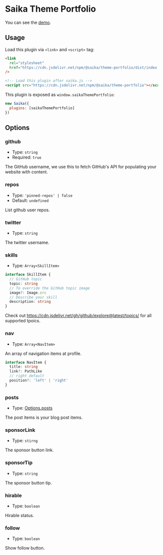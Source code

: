# Saika Theme Portfolio <PkgVersion name="@saika/theme-portfolio" />

You can see the [demo](https://saika-theme-portfolio-demo.vercel.app/).

## Usage

Load this plugin via `<link>` and `<script>` tag:

```html
<link
  rel="stylesheet"
  href="https://cdn.jsdelivr.net/npm/@saika/theme-portfolio/dist/index.css"
/>

<!-- Load this plugin after saika.js -->
<script src="https://cdn.jsdelivr.net/npm/@saika/theme-portfolio"></script>
```

This plugin is exposed as `window.saikaThemePortfolio`:

```js
new Saika({
  plugins: [saikaThemePortfolio]
})
```

## Options

### github

- Type: `string`
- Required: `true`

The GitHub username, we use this to fetch GitHub's API for populating your website with content.

### repos

- Type: `'pinned-repos' | false`
- Default: `undefined`

List github user repos.

### twitter

- Type: `string`

The twitter username.

### skills

- Type: `Array<SkillItem>`

```ts
interface SkillItem {
  // GitHub topic
  topic: string
  // To override the GitHub topic image
  image?: Image.src
  // Describe your skill
  description: string
}
```

Check out https://cdn.jsdelivr.net/gh/github/explore@latest/topics/ for all supported tpoics.

### nav

- Type: `Array<NavItem>`

An array of navigation items at profile.

```ts
interface NavItem {
  title: string
  link?: PathLike
  // right default
  position?: 'left' | 'right'
}
```

### posts

- Type: [Options.posts](/reference/options#posts)

The post items is your blog post items.

### sponsorLink

- Type: `stirng`

The sponsor button link.

### sponsorTip

- Type: `string`

The sponsor button tip.

### hirable

- Type: `boolean`

Hirable status.

### follow

- Type: `boolean`

Show follow button.
